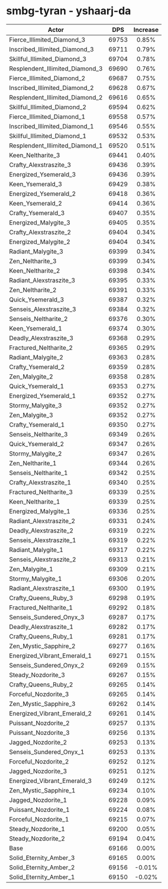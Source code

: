 # smbg-tyran - yshaarj-da
| Actor | DPS | Increase |
|---|:---:|:---:|
|Fierce_Illimited_Diamond_3|69753|0.85%|
|Inscribed_Illimited_Diamond_3|69711|0.79%|
|Skillful_Illimited_Diamond_3|69704|0.78%|
|Resplendent_Illimited_Diamond_3|69690|0.76%|
|Fierce_Illimited_Diamond_2|69687|0.75%|
|Inscribed_Illimited_Diamond_2|69628|0.67%|
|Resplendent_Illimited_Diamond_2|69616|0.65%|
|Skillful_Illimited_Diamond_2|69594|0.62%|
|Fierce_Illimited_Diamond_1|69558|0.57%|
|Inscribed_Illimited_Diamond_1|69546|0.55%|
|Skillful_Illimited_Diamond_1|69532|0.53%|
|Resplendent_Illimited_Diamond_1|69520|0.51%|
|Keen_Neltharite_3|69441|0.40%|
|Crafty_Alexstraszite_3|69436|0.39%|
|Energized_Ysemerald_3|69436|0.39%|
|Keen_Ysemerald_3|69429|0.38%|
|Energized_Ysemerald_2|69418|0.36%|
|Keen_Ysemerald_2|69414|0.36%|
|Crafty_Ysemerald_3|69407|0.35%|
|Energized_Malygite_3|69405|0.35%|
|Crafty_Alexstraszite_2|69404|0.34%|
|Energized_Malygite_2|69404|0.34%|
|Radiant_Malygite_3|69399|0.34%|
|Zen_Neltharite_3|69399|0.34%|
|Keen_Neltharite_2|69398|0.34%|
|Radiant_Alexstraszite_3|69395|0.33%|
|Zen_Neltharite_2|69391|0.33%|
|Quick_Ysemerald_3|69387|0.32%|
|Senseis_Alexstraszite_3|69384|0.32%|
|Senseis_Neltharite_2|69376|0.30%|
|Keen_Ysemerald_1|69374|0.30%|
|Deadly_Alexstraszite_3|69368|0.29%|
|Fractured_Neltharite_2|69365|0.29%|
|Radiant_Malygite_2|69363|0.28%|
|Crafty_Ysemerald_2|69359|0.28%|
|Zen_Malygite_2|69358|0.28%|
|Quick_Ysemerald_1|69353|0.27%|
|Energized_Ysemerald_1|69352|0.27%|
|Stormy_Malygite_3|69352|0.27%|
|Zen_Malygite_3|69352|0.27%|
|Crafty_Ysemerald_1|69350|0.27%|
|Senseis_Neltharite_3|69349|0.26%|
|Quick_Ysemerald_2|69347|0.26%|
|Stormy_Malygite_2|69347|0.26%|
|Zen_Neltharite_1|69344|0.26%|
|Senseis_Neltharite_1|69342|0.25%|
|Crafty_Alexstraszite_1|69340|0.25%|
|Fractured_Neltharite_3|69339|0.25%|
|Keen_Neltharite_1|69339|0.25%|
|Energized_Malygite_1|69336|0.25%|
|Radiant_Alexstraszite_2|69331|0.24%|
|Deadly_Alexstraszite_2|69319|0.22%|
|Senseis_Alexstraszite_1|69319|0.22%|
|Radiant_Malygite_1|69317|0.22%|
|Senseis_Alexstraszite_2|69313|0.21%|
|Zen_Malygite_1|69309|0.21%|
|Stormy_Malygite_1|69306|0.20%|
|Radiant_Alexstraszite_1|69300|0.19%|
|Crafty_Queens_Ruby_3|69298|0.19%|
|Fractured_Neltharite_1|69292|0.18%|
|Senseis_Sundered_Onyx_3|69287|0.17%|
|Deadly_Alexstraszite_1|69282|0.17%|
|Crafty_Queens_Ruby_1|69281|0.17%|
|Zen_Mystic_Sapphire_2|69277|0.16%|
|Energized_Vibrant_Emerald_1|69271|0.15%|
|Senseis_Sundered_Onyx_2|69269|0.15%|
|Steady_Nozdorite_3|69267|0.15%|
|Crafty_Queens_Ruby_2|69265|0.14%|
|Forceful_Nozdorite_3|69265|0.14%|
|Zen_Mystic_Sapphire_3|69262|0.14%|
|Energized_Vibrant_Emerald_2|69261|0.14%|
|Puissant_Nozdorite_2|69257|0.13%|
|Puissant_Nozdorite_3|69256|0.13%|
|Jagged_Nozdorite_2|69253|0.13%|
|Senseis_Sundered_Onyx_1|69253|0.13%|
|Forceful_Nozdorite_2|69252|0.12%|
|Jagged_Nozdorite_3|69251|0.12%|
|Energized_Vibrant_Emerald_3|69249|0.12%|
|Zen_Mystic_Sapphire_1|69234|0.10%|
|Jagged_Nozdorite_1|69228|0.09%|
|Puissant_Nozdorite_1|69224|0.08%|
|Forceful_Nozdorite_1|69215|0.07%|
|Steady_Nozdorite_1|69200|0.05%|
|Steady_Nozdorite_2|69194|0.04%|
|Base|69166|0.00%|
|Solid_Eternity_Amber_3|69165|0.00%|
|Solid_Eternity_Amber_2|69156|-0.01%|
|Solid_Eternity_Amber_1|69150|-0.02%|
